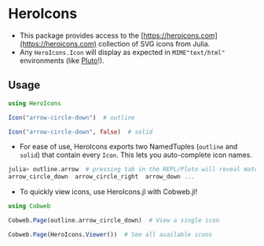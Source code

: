 # HeroIcons

- This package provides access to the [https://heroicons.com](https://heroicons.com) collection of SVG icons from Julia.
- Any `HeroIcons.Icon` will display as expected in `MIME"text/html"` environments (like [Pluto](https://github.com/fonsp/Pluto.jl)!).


## Usage

```julia
using HeroIcons

Icon("arrow-circle-down")  # outline

Icon("arrow-circle-down", false)  # solid
```

- For ease of use, HeroIcons exports two NamedTuples (`outline` and `solid`) that contain every `Icon`.  This lets you auto-complete icon names.

```julia
julia> outline.arrow  # pressing tab in the REPL/Pluto will reveal matching icons.
arrow_circle_down  arrow_circle_right  arrow_down ...
```

- To quickly view icons, use HeroIcons.jl with Cobweb.jl!

```julia
using Cobweb

Cobweb.Page(outline.arrow_circle_down)  # View a single icon

Cobweb.Page(HeroIcons.Viewer())  # See all available icons
```
